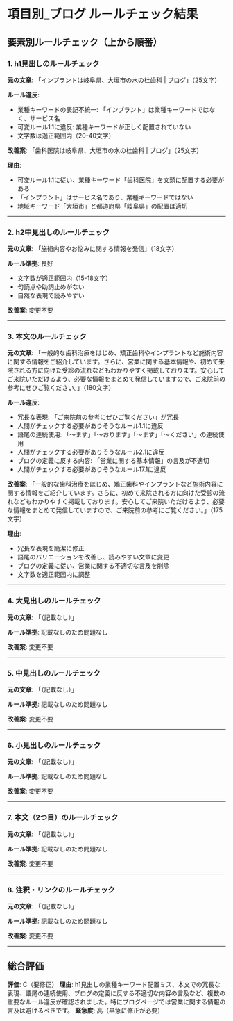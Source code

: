 # 項目別_ブログ ルールチェック結果

## 要素別ルールチェック（上から順番）

### 1. h1見出しのルールチェック

**元の文章**: 「インプラントは岐阜県、大垣市の水の杜歯科 | ブログ」（25文字）

**ルール違反**:
- 業種キーワードの表記不統一: 「インプラント」は業種キーワードではなく、サービス名
- 可変ルール1.1に違反: 業種キーワードが正しく配置されていない
- 文字数は適正範囲内（20-40文字）

**改善案**: 「歯科医院は岐阜県、大垣市の水の杜歯科 | ブログ」（25文字）

**理由**: 
- 可変ルール1.1に従い、業種キーワード「歯科医院」を文頭に配置する必要がある
- 「インプラント」はサービス名であり、業種キーワードではない
- 地域キーワード「大垣市」と都道府県「岐阜県」の配置は適切

---

### 2. h2中見出しのルールチェック

**元の文章**: 「施術内容やお悩みに関する情報を発信」（18文字）

**ルール準拠**: 良好
- 文字数が適正範囲内（15-18文字）
- 句読点や助詞止めがない
- 自然な表現で読みやすい

**改善案**: 変更不要

---

### 3. 本文のルールチェック

**元の文章**: 「一般的な歯科治療をはじめ、矯正歯科やインプラントなど施術内容に関する情報をご紹介しています。さらに、営業に関する基本情報や、初めて来院される方に向けた受診の流れなどもわかりやすく掲載しております。安心してご来院いただけるよう、必要な情報をまとめて発信していますので、ご来院前の参考にぜひご覧ください。」（180文字）

**ルール違反**:
- 冗長な表現: 「ご来院前の参考にぜひご覧ください」が冗長
- 人間がチェックする必要がありそうなルール1.1に違反
- 語尾の連続使用: 「〜ます」「〜おります」「〜ます」「〜ください」の連続使用
- 人間がチェックする必要がありそうなルール2.1に違反
- ブログの定義に反する内容: 「営業に関する基本情報」の言及が不適切
- 人間がチェックする必要がありそうなルール17.1に違反

**改善案**: 「一般的な歯科治療をはじめ、矯正歯科やインプラントなど施術内容に関する情報をご紹介しています。さらに、初めて来院される方に向けた受診の流れなどもわかりやすく掲載しております。安心してご来院いただけるよう、必要な情報をまとめて発信していますので、ご来院前の参考にご覧ください。」（175文字）

**理由**: 
- 冗長な表現を簡潔に修正
- 語尾のバリエーションを改善し、読みやすい文章に変更
- ブログの定義に従い、営業に関する不適切な言及を削除
- 文字数を適正範囲内に調整

---

### 4. 大見出しのルールチェック

**元の文章**: 「（記載なし）」

**ルール準拠**: 記載なしのため問題なし

**改善案**: 変更不要

---

### 5. 中見出しのルールチェック

**元の文章**: 「（記載なし）」

**ルール準拠**: 記載なしのため問題なし

**改善案**: 変更不要

---

### 6. 小見出しのルールチェック

**元の文章**: 「（記載なし）」

**ルール準拠**: 記載なしのため問題なし

**改善案**: 変更不要

---

### 7. 本文（2つ目）のルールチェック

**元の文章**: 「（記載なし）」

**ルール準拠**: 記載なしのため問題なし

**改善案**: 変更不要

---

### 8. 注釈・リンクのルールチェック

**元の文章**: 「（記載なし）」

**ルール準拠**: 記載なしのため問題なし

**改善案**: 変更不要

---

## 総合評価

**評価**: C（要修正）
**理由**: h1見出しの業種キーワード配置ミス、本文での冗長な表現、語尾の連続使用、ブログの定義に反する不適切な内容の言及など、複数の重要なルール違反が確認されました。特にブログページでは営業に関する情報の言及は避けるべきです。
**緊急度**: 高（早急に修正が必要）

